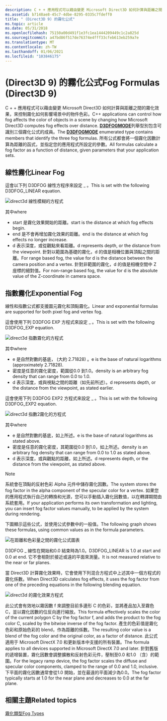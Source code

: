 ```yaml
---
description: C + + 應用程式可以藉由變更 Microsoft Direct3D 如何計算與距離之間的霧化效果，來控制霧化如何影響場景中的物件色彩。
ms.assetid: b7148ae8-45c7-4dbe-8295-0335c7fdeff0
title: " (Direct3D 9) 的霧化公式"
ms.topic: article
ms.date: 05/31/2018
ms.openlocfilehash: 75150a00d491f1e3fc1ea1444209449c1c2a825d
ms.sourcegitcommit: a47bd86f517de76374e4fff33cfeb613eb259a7e
ms.translationtype: MT
ms.contentlocale: zh-TW
ms.lasthandoff: 01/06/2021
ms.locfileid: "103846175"
---
```

# <a name="fog-formulas-direct3d-9"></a><span data-ttu-id="ff6a9-103"> (Direct3D 9) 的霧化公式</span><span class="sxs-lookup"><span data-stu-id="ff6a9-103">Fog Formulas (Direct3D 9)</span></span>

<span data-ttu-id="ff6a9-104">C + + 應用程式可以藉由變更 Microsoft Direct3D 如何計算與距離之間的霧化效果，來控制霧化如何影響場景中的物件色彩。</span><span class="sxs-lookup"><span data-stu-id="ff6a9-104">C++ applications can control how fog affects the color of objects in a scene by changing how Microsoft Direct3D computes fog effects over distance.</span></span> <span data-ttu-id="ff6a9-105">[**D3DFOGMODE**](./d3dfogmode.md)列舉型別包含可識別三個霧化公式的成員。</span><span class="sxs-lookup"><span data-stu-id="ff6a9-105">The [**D3DFOGMODE**](./d3dfogmode.md) enumerated type contains members that identify the three fog formulas.</span></span> <span data-ttu-id="ff6a9-106">所有公式都會將一個霧化因數計算為距離的函式，並指定您的應用程式所設定的參數。</span><span class="sxs-lookup"><span data-stu-id="ff6a9-106">All formulas calculate a fog factor as a function of distance, given parameters that your application sets.</span></span>

## <a name="linear-fog"></a><span data-ttu-id="ff6a9-107">線性霧化</span><span class="sxs-lookup"><span data-stu-id="ff6a9-107">Linear Fog</span></span>

<span data-ttu-id="ff6a9-108">這會以下列 D3DFOG 線性方程序來設定 \_ 。</span><span class="sxs-lookup"><span data-stu-id="ff6a9-108">This is set with the following D3DFOG\_LINEAR equation.</span></span>

![direct3d 線性模糊的方程式](images/fogliner.png)

<span data-ttu-id="ff6a9-110">其中</span><span class="sxs-lookup"><span data-stu-id="ff6a9-110">where</span></span>

-   <span data-ttu-id="ff6a9-111">start 是霧化效果開始的距離。</span><span class="sxs-lookup"><span data-stu-id="ff6a9-111">start is the distance at which fog effects begin.</span></span>
-   <span data-ttu-id="ff6a9-112">end 是不會再增加霧化效果的距離。</span><span class="sxs-lookup"><span data-stu-id="ff6a9-112">end is the distance at which fog effects no longer increase.</span></span>
-   <span data-ttu-id="ff6a9-113">d 表示深度，或從觀點來看距離。</span><span class="sxs-lookup"><span data-stu-id="ff6a9-113">d represents depth, or the distance from the viewpoint.</span></span> <span data-ttu-id="ff6a9-114">針對以範圍為基礎的霧化，d 的值是相機位置與頂點之間的距離。</span><span class="sxs-lookup"><span data-stu-id="ff6a9-114">For range based fog, the value for d is the distance between the camera position and a vertex.</span></span> <span data-ttu-id="ff6a9-115">針對非範圍的霧化，d 的值是相機空間中 Z 座標的絕對值。</span><span class="sxs-lookup"><span data-stu-id="ff6a9-115">For non-range based fog, the value for d is the absolute value of the Z-coordinate in camera space.</span></span>

## <a name="exponential-fog"></a><span data-ttu-id="ff6a9-116">指數霧化</span><span class="sxs-lookup"><span data-stu-id="ff6a9-116">Exponential Fog</span></span>

<span data-ttu-id="ff6a9-117">線性和指數公式都支援圖元霧化和頂點霧化。</span><span class="sxs-lookup"><span data-stu-id="ff6a9-117">Linear and exponential formulas are supported for both pixel fog and vertex fog.</span></span>

<span data-ttu-id="ff6a9-118">這會使用下列 D3DFOG EXP 方程式來設定 \_ 。</span><span class="sxs-lookup"><span data-stu-id="ff6a9-118">This is set with the following D3DFOG\_EXP equation.</span></span>

![direct3d 指數霧化的方程式](images/fogexp.png)

<span data-ttu-id="ff6a9-120">其中</span><span class="sxs-lookup"><span data-stu-id="ff6a9-120">where</span></span>

-   <span data-ttu-id="ff6a9-121">e 是自然對數的基底， (大約 2.71828) 。</span><span class="sxs-lookup"><span data-stu-id="ff6a9-121">e is the base of natural logarithms (approximately 2.71828).</span></span>
-   <span data-ttu-id="ff6a9-122">密度是任意的霧化密度，範圍從0.0 到1.0。</span><span class="sxs-lookup"><span data-stu-id="ff6a9-122">density is an arbitrary fog density that can range from 0.0 to 1.0.</span></span>
-   <span data-ttu-id="ff6a9-123">d 表示深度，或與視點之間的距離（如先前所述）。</span><span class="sxs-lookup"><span data-stu-id="ff6a9-123">d represents depth, or the distance from the viewpoint, as stated earlier.</span></span>

<span data-ttu-id="ff6a9-124">這會使用下列 D3DFOG EXP2 方程式來設定 \_ 。</span><span class="sxs-lookup"><span data-stu-id="ff6a9-124">This is set with the following D3DFOG\_EXP2 equation.</span></span>

![direct3d 指數2霧化的方程式](images/fogexp2.png)

<span data-ttu-id="ff6a9-126">其中</span><span class="sxs-lookup"><span data-stu-id="ff6a9-126">where</span></span>

-   <span data-ttu-id="ff6a9-127">e 是自然對數的基底，如上所述。</span><span class="sxs-lookup"><span data-stu-id="ff6a9-127">e is the base of natural logarithms as stated above.</span></span>
-   <span data-ttu-id="ff6a9-128">密度是任意的霧化密度，其範圍從0.0 到1.0，如上所述。</span><span class="sxs-lookup"><span data-stu-id="ff6a9-128">density is an arbitrary fog density that can range from 0.0 to 1.0 as stated above.</span></span>
-   <span data-ttu-id="ff6a9-129">d 表示深度，或與觀點的距離，如上所述。</span><span class="sxs-lookup"><span data-stu-id="ff6a9-129">d represents depth, or the distance from the viewpoint, as stated above.</span></span>

> [!Note]  
> <span data-ttu-id="ff6a9-130">系統會在頂點的反射色彩 Alpha 元件中儲存霧化因數。</span><span class="sxs-lookup"><span data-stu-id="ff6a9-130">The system stores the fog factor in the alpha component of the specular color for a vertex.</span></span> <span data-ttu-id="ff6a9-131">如果您的應用程式執行自己的轉換和光源，您可以手動插入霧化因數值，以在轉譯期間由系統套用。</span><span class="sxs-lookup"><span data-stu-id="ff6a9-131">If your application performs its own transformation and lighting, you can insert fog factor values manually, to be applied by the system during rendering.</span></span>

 

<span data-ttu-id="ff6a9-132">下圖顯示這些公式，並使用公式參數中的一般值。</span><span class="sxs-lookup"><span data-stu-id="ff6a9-132">The following graph shows these formulas, using common values as in the formula parameters.</span></span>

![在距離和色彩量之間的霧化公式圖表](images/foggraph.png)

<span data-ttu-id="ff6a9-134">D3DFOG \_ 線性在開始和0.0 結束時為1.0。</span><span class="sxs-lookup"><span data-stu-id="ff6a9-134">D3DFOG\_LINEAR is 1.0 at start and 0.0 at end.</span></span> <span data-ttu-id="ff6a9-135">它不會相對於接近或遠的平面來測量。</span><span class="sxs-lookup"><span data-stu-id="ff6a9-135">It is not measured relative to the near or far planes.</span></span>

<span data-ttu-id="ff6a9-136">當 Direct3D 計算霧化效果時，它會使用下列混合方程式中上述其中一個方程式的霧化係數。</span><span class="sxs-lookup"><span data-stu-id="ff6a9-136">When Direct3D calculates fog effects, it uses the fog factor from one of the preceding equations in the following blending equation.</span></span>

![direct3d 的霧化效果方程式](images/fogcalc.png)

<span data-ttu-id="ff6a9-138">此公式會有效地以霧因數 f 來調整目前多邊形 C 的色彩，並將產品加入至霧色 C，並以霧化因數的位反向進行縮放。</span><span class="sxs-lookup"><span data-stu-id="ff6a9-138">This formula effectively scales the color of the current polygon C by the fog factor f, and adds the product to the fog color C, scaled by the bitwise inverse of the fog factor.</span></span> <span data-ttu-id="ff6a9-139">產生的色彩值是霧化色彩和原始色彩的 blend，作為距離的係數。</span><span class="sxs-lookup"><span data-stu-id="ff6a9-139">The resulting color value is a blend of the fog color and the original color, as a factor of distance.</span></span> <span data-ttu-id="ff6a9-140">此公式適用于 Microsoft DirectX 7.0 和更新版本中支援的所有裝置。</span><span class="sxs-lookup"><span data-stu-id="ff6a9-140">The formula applies to all devices supported in Microsoft DirectX 7.0 and later.</span></span> <span data-ttu-id="ff6a9-141">針對舊版的遞增裝置，霧化因數會調整擴散和反射色彩元件，壓制至0.0 和1.0 （含）的範圍。</span><span class="sxs-lookup"><span data-stu-id="ff6a9-141">For the legacy ramp device, the fog factor scales the diffuse and specular color components, clamped to the range of 0.0 and 1.0, inclusive.</span></span> <span data-ttu-id="ff6a9-142">下平面的霧化因數通常會從1.0 開始，並在最遠的平面減少為0.0。</span><span class="sxs-lookup"><span data-stu-id="ff6a9-142">The fog factor typically starts at 1.0 for the near plane and decreases to 0.0 at the far plane.</span></span>

## <a name="related-topics"></a><span data-ttu-id="ff6a9-143">相關主題</span><span class="sxs-lookup"><span data-stu-id="ff6a9-143">Related topics</span></span>

<dl> <dt>

[<span data-ttu-id="ff6a9-144">霧化類型</span><span class="sxs-lookup"><span data-stu-id="ff6a9-144">Fog Types</span></span>](fog-types.md)
</dt> </dl>

 

 
